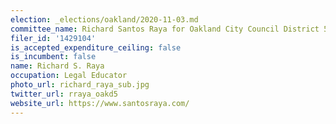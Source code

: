 ```yaml
---
election: _elections/oakland/2020-11-03.md
committee_name: Richard Santos Raya for Oakland City Council District 5 2020
filer_id: '1429104'
is_accepted_expenditure_ceiling: false
is_incumbent: false
name: Richard S. Raya
occupation: Legal Educator
photo_url: richard_raya_sub.jpg
twitter_url: rraya_oakd5
website_url: https://www.santosraya.com/
---
```

